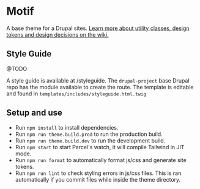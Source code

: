 # Motif

A base theme for a Drupal sites.
[Learn more about utility classes, design tokens and design decisions on the wiki.](https://github.com/thinkshout/ts_theme/wiki/Design-Tokens,-Design-Decisions-and-Utility-Classes)

## Style Guide

@TODO

A style guide is available at /styleguide. The `drupal-project` base Drupal repo has the module available to create the
route. The template is editable and found in `templates/includes/styleguide.html.twig`

## Setup and use

- Run `npm install` to install dependencies.
- Run `npm run theme.build.prod` to run the production build.
- Run `npm run theme.build.dev` to run the development build.
- Run `npm start` to start Parcel's watch, it will compile Tailwind in JIT mode.
- Run `npm run format` to automatically format js/css and generate site tokens.
- Run `npm run lint` to check styling errors in js/css files. This is ran
  automatically if you commit files while inside the theme directory.

